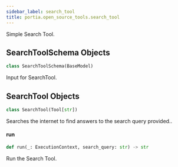 ```yaml
---
sidebar_label: search_tool
title: portia.open_source_tools.search_tool
---
```


Simple Search Tool.

## SearchToolSchema Objects

```python
class SearchToolSchema(BaseModel)
```

Input for SearchTool.

## SearchTool Objects

```python
class SearchTool(Tool[str])
```

Searches the internet to find answers to the search query provided..

#### run

```python
def run(_: ExecutionContext, search_query: str) -> str
```

Run the Search Tool.

